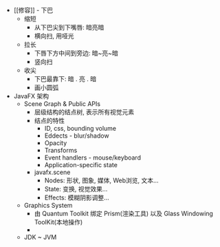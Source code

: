 - [[修容]] - 下巴
	- 缩短
		- 从下巴尖到下嘴唇: 暗亮暗
		- 横向扫, 用哑光
	- 拉长
		- 下唇下方中间到旁边: 暗~亮~暗
		- 竖向扫
	- 收尖
		- 下巴最靠下: 暗 . 亮 . 暗
		- 画小圆弧
- JavaFX 架构
	- Scene Graph & Public APIs
		- 层级结构的结点树, 表示所有视觉元素
		- 结点的特性
			- ID, css, bounding volume
			- Eddects - blur/shadow
			- Opacity
			- Transforms
			- Event handlers - mouse/keyboard
			- Application-specific state
		- javafx.scene
			- Nodes: 形状, 图象, 媒体, Web浏览, 文本...
			- State: 变换, 视觉效果...
			- Effects: 模糊阴影调整...
	- Graphics System
		- 由 Quantum Toolkit 绑定 Prism(渲染工具) 以及 Glass Windowing ToolKit(本地操作)
		-
	- JDK ~ JVM